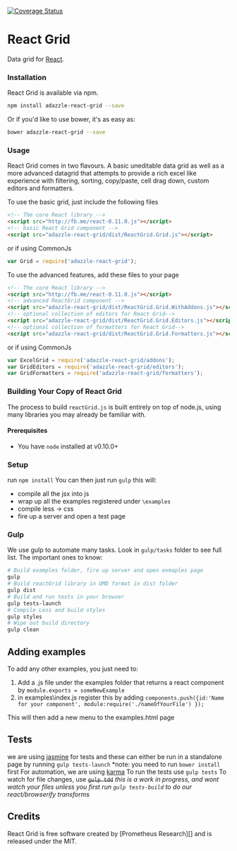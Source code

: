 [![Coverage Status](https://img.shields.io/coveralls/adazzle/react-grid.svg)](https://coveralls.io/r/adazzle/react-grid)
# React Grid

Data grid for [React][].

### Installation

React Grid is available via npm. 

```sh
npm install adazzle-react-grid --save
```

Or if you'd like to use bower, it's as easy as:

```sh
bower adazzle-react-grid --save
```

### Usage
React Grid comes in two flavours. A basic uneditable data grid as well as a more advanced datagrid that attempts to provide a rich excel like experience with filtering, sorting, copy/paste, cell drag down, custom editors and formatters. 

To use the basic grid, just include the following files

```html
<!-- The core React library -->
<script src="http://fb.me/react-0.11.0.js"></script>
<!-- basic React Grid component -->
<script src="adazzle-react-grid/dist/ReactGrid.Grid.js"></script>
```

or if using CommonJs

```js
var Grid = require('adazzle-react-grid');
```

To use the advanced features, add these files to your page
```html
<!-- The core React library -->
<script src="http://fb.me/react-0.11.0.js"></script>
<!-- advanced ReactGrid component -->
<script src="adazzle-react-grid/dist/ReactGrid.Grid.WithAddons.js"></script>
<!-- optional collection of editors for React Grid-->
<script src="adazzle-react-grid/dist/ReactGrid.Grid.Editors.js"></script>
<!-- optional collection of formatters for React Grid-->
<script src="adazzle-react-grid/dist/ReactGrid.Grid.Formatters.js"></script>
```

or if using CommonJs

```js
var ExcelGrid = require('adazzle-react-grid/addons');
var GridEditors = require('adazzle-react-grid/editors');
var GridFormatters = require('adazzle-react-grid/formatters');
```



### Building Your Copy of React Grid

The process to build `reactGrid.js` is built entirely on top of node.js, using many libraries you may already be familiar with.

#### Prerequisites

* You have `node` installed at v0.10.0+

### Setup
run `npm install`
You can then just run `gulp`
this will:
- compile all the jsx into js
- wrap up all the examples registered under `\examples`
- compile less -> css
- fire up a server and open a test page


### Gulp

We use gulp to automate many tasks. Look in ```gulp/tasks``` folder to see full list. The important ones to know:

```sh
# Build examples folder, fire up server and open exmaples page
gulp
# Build reactGrid library in UMD format in dist folder 
gulp dist
# Build and run tests in your browser
gulp tests-launch 
# Compile Less and build styles
gulp styles
# Wipe out build directory
gulp clean
```

## Adding examples
To add any other examples, you just need to:
1. Add a .js file under the examples folder that returns a react component by `module.exports = someNewExample`
2. in examples\index.js register this by adding `components.push({id:'Name for your component', module:require('./nameOfYourFile') });`

This will then add a new menu to the examples.html page

## Tests
we are using [jasmine](http://jasmine.github.io/) for tests and these can either be run in a standalone page by running `gulp tests-launch`
*note: you need to run `bower install` first
For automation, we are using [karma](http://karma-runner.github.io/)
To run the tests use `gulp tests`
To watch for file changes, use ~~`gulp tdd`~~
*this is a work in progress, and wont watch your files unless you first run `gulp tests-build` to do our react/browserify transforms*

## Credits

React Grid is free software created by [Prometheus Research][] and is released
under the MIT.

[React]: http://facebook.github.io/react/
[Prometheus Research, LLC]: http://prometheusresearch.com
